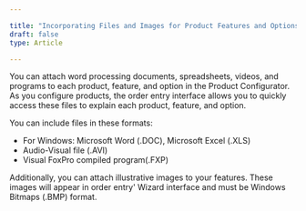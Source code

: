```yaml
---

title: "Incorporating Files and Images for Product Features and Options"
draft: false
type: Article

---
```


 You can attach word processing documents, spreadsheets, videos, and programs to each product, feature, and option in the Product Configurator. As you configure products, the order entry interface allows you to quickly access these files to explain each product, feature, and option.

You can include files in these formats:

-   For Windows: Microsoft Word (.DOC), Microsoft Excel (.XLS)
-   Audio-Visual file (.AVI)
-   Visual FoxPro compiled program(.FXP)

Additionally, you can attach illustrative images to your features. These images will appear in order entry' Wizard interface and must be Windows Bitmaps (.BMP) format.


​